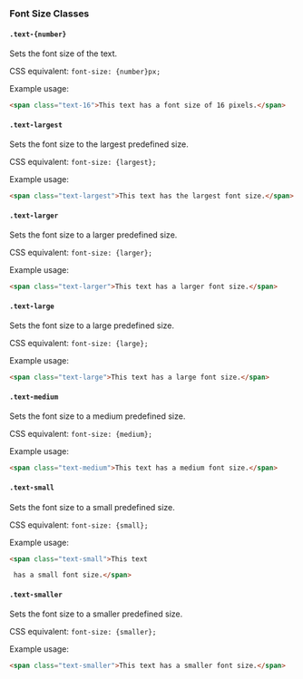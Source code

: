 
### Font Size Classes

#### `.text-{number}`

Sets the font size of the text.

CSS equivalent: `font-size: {number}px;`

Example usage:
```html
<span class="text-16">This text has a font size of 16 pixels.</span>
```

#### `.text-largest`

Sets the font size to the largest predefined size.

CSS equivalent: `font-size: {largest};`

Example usage:
```html
<span class="text-largest">This text has the largest font size.</span>
```

#### `.text-larger`

Sets the font size to a larger predefined size.

CSS equivalent: `font-size: {larger};`

Example usage:
```html
<span class="text-larger">This text has a larger font size.</span>
```

#### `.text-large`

Sets the font size to a large predefined size.

CSS equivalent: `font-size: {large};`

Example usage:
```html
<span class="text-large">This text has a large font size.</span>
```

#### `.text-medium`

Sets the font size to a medium predefined size.

CSS equivalent: `font-size: {medium};`

Example usage:
```html
<span class="text-medium">This text has a medium font size.</span>
```

#### `.text-small`

Sets the font size to a small predefined size.

CSS equivalent: `font-size: {small};`

Example usage:
```html
<span class="text-small">This text

 has a small font size.</span>
```

#### `.text-smaller`

Sets the font size to a smaller predefined size.

CSS equivalent: `font-size: {smaller};`

Example usage:
```html
<span class="text-smaller">This text has a smaller font size.</span>
```
